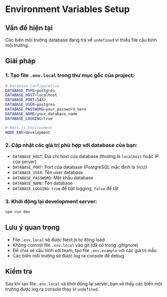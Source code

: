 # Environment Variables Setup

## Vấn đề hiện tại
Các biến môi trường database đang trả về `undefined` vì thiếu file cấu hình môi trường.

## Giải pháp

### 1. Tạo file `.env.local` trong thư mục gốc của project:

```bash
# Database Configuration
DATABASE_TYPE=postgres
DATABASE_HOST=localhost
DATABASE_PORT=5432
DATABASE_USER=postgres
DATABASE_PASSWORD=your_password_here
DATABASE_NAME=your_database_name
DATABASE_LOGGING=true

# Next.js Environment
NODE_ENV=development
```

### 2. Cập nhật các giá trị phù hợp với database của bạn:

- `DATABASE_HOST`: Địa chỉ host của database (thường là `localhost` hoặc IP của server)
- `DATABASE_PORT`: Port của database (PostgreSQL mặc định là `5432`)
- `DATABASE_USER`: Tên user database
- `DATABASE_PASSWORD`: Mật khẩu database
- `DATABASE_NAME`: Tên database
- `DATABASE_LOGGING`: `true` để bật logging, `false` để tắt

### 3. Khởi động lại development server:

```bash
npm run dev
```

## Lưu ý quan trọng

- File `.env.local` sẽ được Next.js tự động load
- Không commit file `.env.local` vào git (đã có trong .gitignore)
- Để chia sẻ cấu hình với team, tạo file `.env.example` với các giá trị mẫu
- Các biến môi trường sẽ được log ra console để debug

## Kiểm tra

Sau khi tạo file `.env.local` và khởi động lại server, bạn sẽ thấy các biến môi trường được log ra console thay vì `undefined`.
